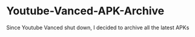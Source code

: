# Youtube-Vanced-APK-Archive
Since Youtube Vanced shut down, I decided to archive all the latest APKs
